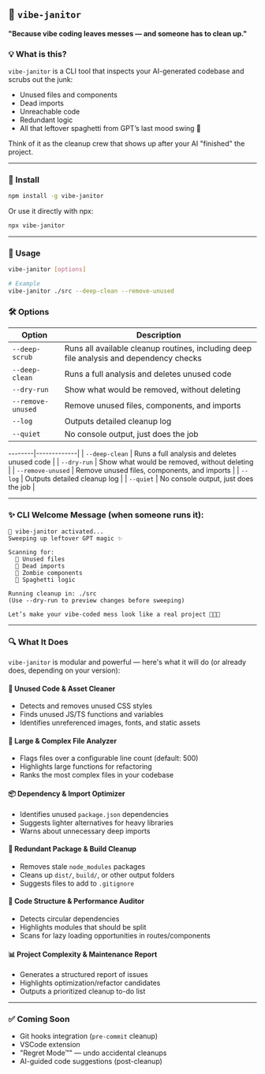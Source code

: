 ## 🧹 `vibe-janitor`  
**"Because vibe coding leaves messes — and someone has to clean up."**

### 💡 What is this?
`vibe-janitor` is a CLI tool that inspects your AI-generated codebase and scrubs out the junk:  
- Unused files and components  
- Dead imports  
- Unreachable code  
- Redundant logic  
- All that leftover spaghetti from GPT’s last mood swing 🍝  

Think of it as the cleanup crew that shows up after your AI "finished" the project.

---

### 🚀 Install

```bash
npm install -g vibe-janitor
```

Or use it directly with npx:

```bash
npx vibe-janitor
```

---

### 🧼 Usage

```bash
vibe-janitor [options]

# Example
vibe-janitor ./src --deep-clean --remove-unused
```

### 🛠️ Options

| Option | Description |
|--------|-------------|
| `--deep-scrub` | Runs all available cleanup routines, including deep file analysis and dependency checks |
| `--deep-clean` | Runs a full analysis and deletes unused code |
| `--dry-run` | Show what would be removed, without deleting |
| `--remove-unused` | Remove unused files, components, and imports |
| `--log` | Outputs detailed cleanup log |
| `--quiet` | No console output, just does the job |

--------|-------------|
| `--deep-clean` | Runs a full analysis and deletes unused code |
| `--dry-run` | Show what would be removed, without deleting |
| `--remove-unused` | Remove unused files, components, and imports |
| `--log` | Outputs detailed cleanup log |
| `--quiet` | No console output, just does the job |

---

### ✨ CLI Welcome Message (when someone runs it):

```
🧹 vibe-janitor activated...
Sweeping up leftover GPT magic ✨

Scanning for:
  🚫 Unused files
  🔗 Dead imports
  🧟 Zombie components
  🐍 Spaghetti logic

Running cleanup in: ./src
(Use --dry-run to preview changes before sweeping)

Let’s make your vibe-coded mess look like a real project 👨‍💻🧼
```

---

### 🔍 What It Does

`vibe-janitor` is modular and powerful — here's what it will do (or already does, depending on your version):

#### 🧼 Unused Code & Asset Cleaner
- Detects and removes unused CSS styles
- Finds unused JS/TS functions and variables
- Identifies unreferenced images, fonts, and static assets

#### 📏 Large & Complex File Analyzer
- Flags files over a configurable line count (default: 500)
- Highlights large functions for refactoring
- Ranks the most complex files in your codebase

#### 📦 Dependency & Import Optimizer
- Identifies unused `package.json` dependencies
- Suggests lighter alternatives for heavy libraries
- Warns about unnecessary deep imports

#### 🧳 Redundant Package & Build Cleanup
- Removes stale `node_modules` packages
- Cleans up `dist/`, `build/`, or other output folders
- Suggests files to add to `.gitignore`

#### 🧠 Code Structure & Performance Auditor
- Detects circular dependencies
- Highlights modules that should be split
- Scans for lazy loading opportunities in routes/components

#### 📊 Project Complexity & Maintenance Report
- Generates a structured report of issues
- Highlights optimization/refactor candidates
- Outputs a prioritized cleanup to-do list

---

### ✅ Coming Soon
- Git hooks integration (`pre-commit` cleanup)
- VSCode extension
- "Regret Mode™" — undo accidental cleanups
- AI-guided code suggestions (post-cleanup)


